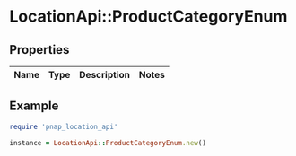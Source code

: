 # LocationApi::ProductCategoryEnum

## Properties

| Name | Type | Description | Notes |
| ---- | ---- | ----------- | ----- |

## Example

```ruby
require 'pnap_location_api'

instance = LocationApi::ProductCategoryEnum.new()
```

